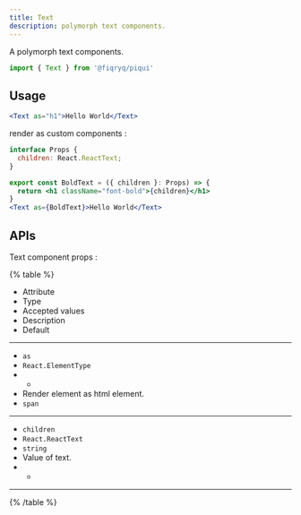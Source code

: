 ```yaml
---
title: Text
description: polymorph text components.
---
```


A polymorph text components.

```jsx
import { Text } from '@fiqryq/piqui'
```

## Usage

```jsx
<Text as="h1">Hello World</Text>
```

render as custom components :

```jsx
interface Props {
  children: React.ReactText;
}

export const BoldText = ({ children }: Props) => {
  return <h1 className="font-bold">{children}</h1>
}
<Text as={BoldText}>Hello World</Text>
```


## APIs

Text component props : 

{% table %}
* Attribute
* Type
* Accepted values	
* Description
* Default
---
* `as`
* `React.ElementType`
* -
* Render element as html element.
* `span`
---
* `children`
* `React.ReactText`
* `string`
* Value of text.
* -
---
  
{% /table %}

